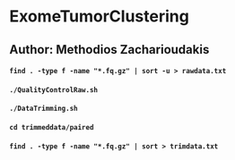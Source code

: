 # ExomeTumorClustering
## Author: Methodios Zacharioudakis
#### `find . -type f -name "*.fq.gz" | sort -u > rawdata.txt`
#### `./QualityControlRaw.sh`
#### `./DataTrimming.sh`
#### `cd trimmeddata/paired`
#### `find . -type f -name "*.fq.gz" | sort > trimdata.txt`
